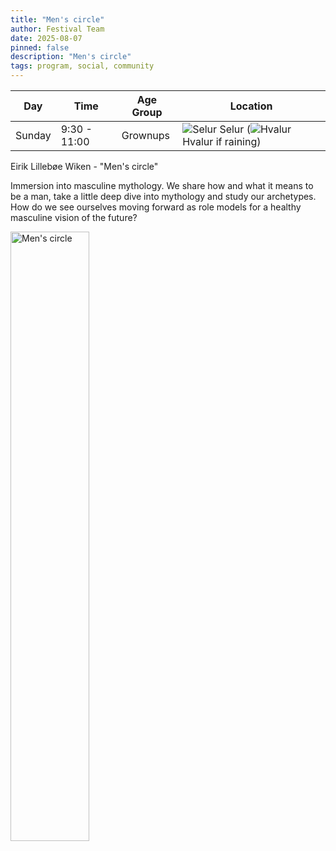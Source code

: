 ```yaml
---
title: "Men's circle"
author: Festival Team
date: 2025-08-07
pinned: false
description: "Men's circle"
tags: program, social, community
---
```


<script>
    import Image from  '$lib/Image.svelte'
</script>

| Day | Time | Age Group | Location |
|---------|-------|--------|---|
| Sunday | 9:30 - 11:00 | Grownups | ![Selur](img/kort/dyr_600px/selur.png) Selur (![Hvalur](img/kort/dyr_600px/hvalur.png) Hvalur if raining) |

Eirik Lillebøe Wiken - "Men's circle"

Immersion into masculine mythology. We share how and what it means to be a man, take a little deep dive into mythology and study our archetypes. How do we see ourselves moving forward as role models for a healthy masculine vision of the future?

<Image 
  src='program/social-community/19-mens-circle.png'
  caption="Men's circle"
  alt="Men's circle"
  width='50%'/> 